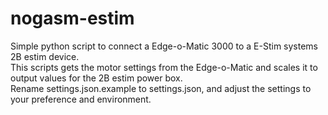 # nogasm-estim

Simple python script to connect a Edge-o-Matic 3000 to a E-Stim systems 2B estim device.  
This scripts gets the motor settings from the Edge-o-Matic and scales it to output values for the 2B estim power box.  
Rename settings.json.example to settings.json, and adjust the settings to your preference and environment.
